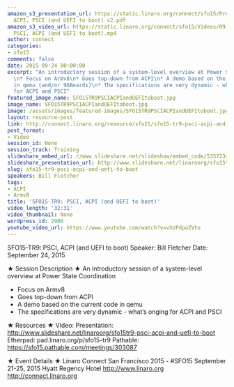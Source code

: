 ```yaml
---
amazon_s3_presentation_url: https://static.linaro.org/connect/sfo15/Presentations/09-24-Thursday/SFO15-TR9-
  ACPI, PSCI (and UEFI to boot) v2.pdf
amazon_s3_video_url: https://static.linaro.org/connect/sfo15/Videos/09-24-Thursday/SFO15-TR9
  PSCI, ACPI (and UEFI to boot).mp4
author: connect
categories:
- sfo15
comments: false
date: 2015-09-24 00:00:00
excerpt: "An introductory session of a system-level overview at Power State Coordination
  \n* Focus on Armv8\n* Goes top-down from ACPI\n* A demo based on the current code
  in qemu (and/or 96Boards)\n* The specifications are very dynamic - what\u2019s onging
  for ACPI and PSCI"
featured_image_name: SFO15TR9PSCIACPIandUEFItoboot.jpg
image_name: SFO15TR9PSCIACPIandUEFItoboot.jpg
image: /assets/images/featured-images/SFO15TR9PSCIACPIandUEFItoboot.jpg
layout: resource-post
link: http://connect.linaro.org/resource/sfo15/sfo15-tr9-psci-acpi-and-uefi-to-boot/
post_format:
- Video
session_id: None
session_track: Training
slideshare_embed_url: //www.slideshare.net/slideshow/embed_code/53572343
slideshare_presentation_url: http://www.slideshare.net/linaroorg/sfo15tr9-psci-acpi-and-uefi-to-boot
slug: sfo15-tr9-psci-acpi-and-uefi-to-boot
speakers: Bill Fletcher
tags:
- ACPI
- Armv8
title: 'SFO15-TR9: PSCI, ACPI (and UEFI to boot)'
video_length: '32:31'
video_thumbnail: None
wordpress_id: 2908
youtube_video_url: https://www.youtube.com/watch?v=vXzPdpaZVto
---
```


SFO15-TR9: PSCI, ACPI (and UEFI to boot)
Speaker:   Bill Fletcher
Date: September 24, 2015

★ Session Description ★
An introductory session of a system-level overview at Power State Coordination
- Focus on Armv8
- Goes top-down from ACPI
- A demo based on the current code in qemu
- The specifications are very dynamic - what’s onging for ACPI and PSCI

★ Resources ★
Video:
Presentation:  http://www.slideshare.net/linaroorg/sfo15tr9-psci-acpi-and-uefi-to-boot
Etherpad: pad.linaro.org/p/sfo15-tr9
Pathable:  https://sfo15.pathable.com/meetings/303087

★ Event Details ★
Linaro Connect San Francisco 2015 - #SFO15
September 21-25, 2015
Hyatt Regency Hotel
http://www.linaro.org
http://connect.linaro.org
